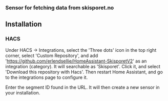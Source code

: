 ### Sensor for fetching data from skisporet.no


## Installation

### HACS

Under HACS -> Integrations, select the 'Three dots' icon in the top right corner, select 'Custom Repository', and add 'https://github.com/erlendsellie/HomeAssistant-SkisporetV2' as an integration (category).
It will searchable as 'Skisporet'. Click it, and select 'Download this repository with Hacs'.
Then restart Home Assistant, and go to the integrations page to configure it.

Enter the segment ID found in the URL.
It will then create a new sensor in your installation.



